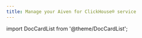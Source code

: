 ```yaml
---
title: Manage your Aiven for ClickHouse® service
---
```


import DocCardList from '@theme/DocCardList';

<DocCardList />
